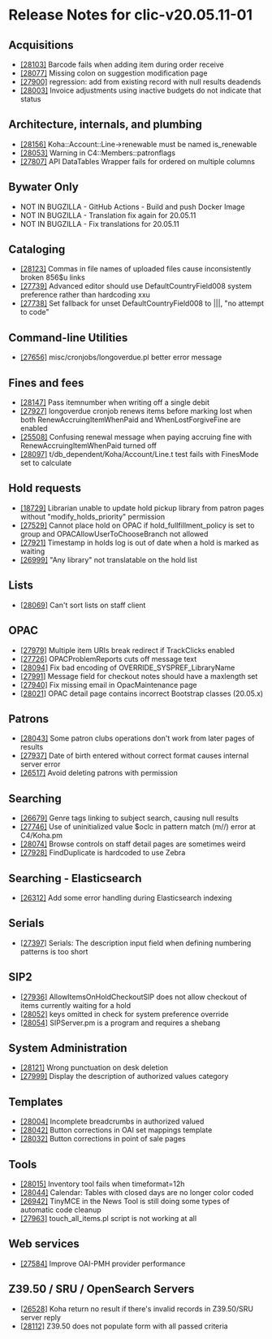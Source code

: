 
# Release Notes for clic-v20.05.11-01

## Acquisitions

- [[28103]](http://bugs.koha-community.org/bugzilla3/show_bug.cgi?id=28103) Barcode fails when adding item during order receive
- [[28077]](http://bugs.koha-community.org/bugzilla3/show_bug.cgi?id=28077) Missing colon on suggestion modification page
- [[27900]](http://bugs.koha-community.org/bugzilla3/show_bug.cgi?id=27900) regression: add from existing record with null results deadends
- [[28003]](http://bugs.koha-community.org/bugzilla3/show_bug.cgi?id=28003) Invoice adjustments using inactive budgets do not indicate that status

## Architecture, internals, and plumbing

- [[28156]](http://bugs.koha-community.org/bugzilla3/show_bug.cgi?id=28156) Koha::Account::Line->renewable must be named is_renewable
- [[28053]](http://bugs.koha-community.org/bugzilla3/show_bug.cgi?id=28053) Warning in C4::Members::patronflags
- [[27807]](http://bugs.koha-community.org/bugzilla3/show_bug.cgi?id=27807) API DataTables Wrapper fails for ordered on multiple columns

## Bywater Only

- NOT IN BUGZILLA - GitHub Actions - Build and push Docker Image
- NOT IN BUGZILLA - Translation fix again for 20.05.11
- NOT IN BUGZILLA - Fix translations for 20.05.11

## Cataloging

- [[28123]](http://bugs.koha-community.org/bugzilla3/show_bug.cgi?id=28123) Commas in file names of uploaded files cause inconsistently broken 856$u links
- [[27739]](http://bugs.koha-community.org/bugzilla3/show_bug.cgi?id=27739) Advanced editor should use DefaultCountryField008 system preference rather than hardcoding xxu
- [[27738]](http://bugs.koha-community.org/bugzilla3/show_bug.cgi?id=27738) Set fallback for unset DefaultCountryField008 to |||, "no attempt to code"

## Command-line Utilities

- [[27656]](http://bugs.koha-community.org/bugzilla3/show_bug.cgi?id=27656) misc/cronjobs/longoverdue.pl better error message

## Fines and fees

- [[28147]](http://bugs.koha-community.org/bugzilla3/show_bug.cgi?id=28147) Pass itemnumber when writing off a single debit
- [[27927]](http://bugs.koha-community.org/bugzilla3/show_bug.cgi?id=27927) longoverdue cronjob renews items before marking lost when both RenewAccruingItemWhenPaid and  WhenLostForgiveFine  are enabled
- [[25508]](http://bugs.koha-community.org/bugzilla3/show_bug.cgi?id=25508) Confusing renewal message when paying accruing fine with RenewAccruingItemWhenPaid turned off
- [[28097]](http://bugs.koha-community.org/bugzilla3/show_bug.cgi?id=28097) t/db_dependent/Koha/Account/Line.t test fails with FinesMode set to calculate

## Hold requests

- [[18729]](http://bugs.koha-community.org/bugzilla3/show_bug.cgi?id=18729) Librarian unable to update hold pickup library from patron pages without "modify_holds_priority" permission
- [[27529]](http://bugs.koha-community.org/bugzilla3/show_bug.cgi?id=27529) Cannot place hold on OPAC if hold_fullfillment_policy is set to group and  OPACAllowUserToChooseBranch  not allowed
- [[27921]](http://bugs.koha-community.org/bugzilla3/show_bug.cgi?id=27921) Timestamp in holds log is out of date when a hold is marked as waiting
- [[26999]](http://bugs.koha-community.org/bugzilla3/show_bug.cgi?id=26999) "Any library" not translatable on the hold list

## Lists

- [[28069]](http://bugs.koha-community.org/bugzilla3/show_bug.cgi?id=28069) Can't sort lists on staff client

## OPAC

- [[27979]](http://bugs.koha-community.org/bugzilla3/show_bug.cgi?id=27979) Multiple item URIs break redirect if TrackClicks enabled
- [[27726]](http://bugs.koha-community.org/bugzilla3/show_bug.cgi?id=27726) OPACProblemReports cuts off message text
- [[28094]](http://bugs.koha-community.org/bugzilla3/show_bug.cgi?id=28094) Fix bad encoding of OVERRIDE_SYSPREF_LibraryName
- [[27991]](http://bugs.koha-community.org/bugzilla3/show_bug.cgi?id=27991) Message field for checkout notes should have a maxlength set
- [[27940]](http://bugs.koha-community.org/bugzilla3/show_bug.cgi?id=27940) Fix missing email in OpacMaintenance page
- [[28021]](http://bugs.koha-community.org/bugzilla3/show_bug.cgi?id=28021) OPAC detail page contains incorrect Bootstrap classes (20.05.x)

## Patrons

- [[28043]](http://bugs.koha-community.org/bugzilla3/show_bug.cgi?id=28043) Some patron clubs operations don't work from later pages of results
- [[27937]](http://bugs.koha-community.org/bugzilla3/show_bug.cgi?id=27937) Date of birth entered  without correct format causes internal server error
- [[26517]](http://bugs.koha-community.org/bugzilla3/show_bug.cgi?id=26517) Avoid deleting patrons with permission

## Searching

- [[26679]](http://bugs.koha-community.org/bugzilla3/show_bug.cgi?id=26679) Genre tags linking to subject search, causing null results
- [[27746]](http://bugs.koha-community.org/bugzilla3/show_bug.cgi?id=27746) Use of uninitialized value $oclc in pattern match (m//) error at C4/Koha.pm
- [[28074]](http://bugs.koha-community.org/bugzilla3/show_bug.cgi?id=28074) Browse controls on staff detail pages are sometimes weird
- [[27928]](http://bugs.koha-community.org/bugzilla3/show_bug.cgi?id=27928) FindDuplicate is hardcoded to use Zebra

## Searching - Elasticsearch

- [[26312]](http://bugs.koha-community.org/bugzilla3/show_bug.cgi?id=26312) Add some error handling during Elasticsearch indexing

## Serials

- [[27397]](http://bugs.koha-community.org/bugzilla3/show_bug.cgi?id=27397) Serials: The description input field when defining numbering patterns is too short

## SIP2

- [[27936]](http://bugs.koha-community.org/bugzilla3/show_bug.cgi?id=27936) AllowItemsOnHoldCheckoutSIP does not allow checkout of items currently waiting for a hold
- [[28052]](http://bugs.koha-community.org/bugzilla3/show_bug.cgi?id=28052) keys omitted in check for system preference override
- [[28054]](http://bugs.koha-community.org/bugzilla3/show_bug.cgi?id=28054) SIPServer.pm is a program and requires a shebang

## System Administration

- [[28121]](http://bugs.koha-community.org/bugzilla3/show_bug.cgi?id=28121) Wrong punctuation on desk deletion
- [[27999]](http://bugs.koha-community.org/bugzilla3/show_bug.cgi?id=27999) Display the description of authorized values category

## Templates

- [[28004]](http://bugs.koha-community.org/bugzilla3/show_bug.cgi?id=28004) Incomplete breadcrumbs in authorized valued
- [[28042]](http://bugs.koha-community.org/bugzilla3/show_bug.cgi?id=28042) Button corrections in OAI set mappings template
- [[28032]](http://bugs.koha-community.org/bugzilla3/show_bug.cgi?id=28032) Button corrections in point of sale pages

## Tools

- [[28015]](http://bugs.koha-community.org/bugzilla3/show_bug.cgi?id=28015) Inventory tool fails when timeformat=12h
- [[28044]](http://bugs.koha-community.org/bugzilla3/show_bug.cgi?id=28044) Calendar: Tables with closed days are no longer color coded
- [[26942]](http://bugs.koha-community.org/bugzilla3/show_bug.cgi?id=26942) TinyMCE in the News Tool is still doing some types of automatic code cleanup
- [[27963]](http://bugs.koha-community.org/bugzilla3/show_bug.cgi?id=27963) touch_all_items.pl script is not working at all

## Web services

- [[27584]](http://bugs.koha-community.org/bugzilla3/show_bug.cgi?id=27584) Improve OAI-PMH provider performance

## Z39.50 / SRU / OpenSearch Servers

- [[26528]](http://bugs.koha-community.org/bugzilla3/show_bug.cgi?id=26528) Koha return no result if  there's  invalid records in Z39.50/SRU server reply
- [[28112]](http://bugs.koha-community.org/bugzilla3/show_bug.cgi?id=28112) Z39.50 does not populate form with all passed criteria


